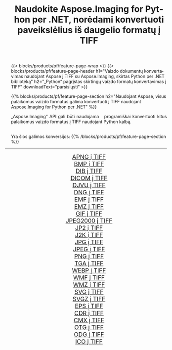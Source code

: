 ﻿---
title: Naudokite Aspose.Imaging for Python per .NET, norėdami konvertuoti paveikslėlius iš daugelio formatų į TIFF 
weight: 3920
url: /lt/python-net/conversion/to/tiff 
lang: lt
langdirlevel: 2
locales: zh-hans,ja,it,ru,de,es,fr,nl,id,lt,pl,pt,vi,tr,ko,zh-hant,ar,hi,th,sv,cs,uk,he
description: Galite naudoti Aspose.Imaging for Python per .NET biblioteką, norėdami konvertuoti iš įvairių formatų į TIFF
---

{{< blocks/products/pf/feature-page-wrap >}}
{{< blocks/products/pf/feature-page-header h1="Vaizdo dokumentų konvertavimas naudojant Aspose į TIFF su Aspose.Imaging, skirtas Python per .NET biblioteką" h2="„Python“ pagrįstas skirtingų vaizdo formatų konvertavimas į TIFF" downloadText="parsisiųsti" >}}


{{% blocks/products/pf/feature-page-section  h2="Naudojant Aspose, visus palaikomus vaizdo formatus galima konvertuoti į TIFF naudojant Aspose.Imaging for Python per .NET" %}}
<p align=justify>„Aspose.Imaging“ API gali būti naudojama   programiškai konvertuoti kitus palaikomus vaizdo formatus į TIFF naudojant Python kalbą.</p>
<br/>
Yra šios galimos konversijos:
{{% /blocks/products/pf/feature-page-section %}}
<div class="container-fluid productfamilypage bg-gray">
    <div class="convertypes bg-gray agp-content section">
        <div class="container">
		<hr style="margin-left:-20px;"/>
		<div class="row other-converters" style="gap: 10px;font-size: 19px;text-align:center;">
		    <div class='col-md-2 other-converter remove-lp remove-rp'><a href="/imaging/lt/python-net/conversion/apng-to-tiff" style="padding:15px;">APNG į TIFF</a></div>
<div class='col-md-2 other-converter remove-lp remove-rp'><a href="/imaging/lt/python-net/conversion/bmp-to-tiff" style="padding:15px;">BMP į TIFF</a></div>
<div class='col-md-2 other-converter remove-lp remove-rp'><a href="/imaging/lt/python-net/conversion/dib-to-tiff" style="padding:15px;">DIB į TIFF</a></div>
<div class='col-md-2 other-converter remove-lp remove-rp'><a href="/imaging/lt/python-net/conversion/dicom-to-tiff" style="padding:15px;">DICOM į TIFF</a></div>
<div class='col-md-2 other-converter remove-lp remove-rp'><a href="/imaging/lt/python-net/conversion/djvu-to-tiff" style="padding:15px;">DJVU į TIFF</a></div>
<div class='col-md-2 other-converter remove-lp remove-rp'><a href="/imaging/lt/python-net/conversion/dng-to-tiff" style="padding:15px;">DNG į TIFF</a></div>
<div class='col-md-2 other-converter remove-lp remove-rp'><a href="/imaging/lt/python-net/conversion/emf-to-tiff" style="padding:15px;">EMF į TIFF</a></div>
<div class='col-md-2 other-converter remove-lp remove-rp'><a href="/imaging/lt/python-net/conversion/emz-to-tiff" style="padding:15px;">EMZ į TIFF</a></div>
<div class='col-md-2 other-converter remove-lp remove-rp'><a href="/imaging/lt/python-net/conversion/gif-to-tiff" style="padding:15px;">GIF į TIFF</a></div>
<div class='col-md-2 other-converter remove-lp remove-rp'><a href="/imaging/lt/python-net/conversion/jpeg2000-to-tiff" style="padding:15px;">JPEG2000 į TIFF</a></div>
<div class='col-md-2 other-converter remove-lp remove-rp'><a href="/imaging/lt/python-net/conversion/jp2-to-tiff" style="padding:15px;">JP2 į TIFF</a></div>
<div class='col-md-2 other-converter remove-lp remove-rp'><a href="/imaging/lt/python-net/conversion/j2k-to-tiff" style="padding:15px;">J2K į TIFF</a></div>
<div class='col-md-2 other-converter remove-lp remove-rp'><a href="/imaging/lt/python-net/conversion/jpg-to-tiff" style="padding:15px;">JPG į TIFF</a></div>
<div class='col-md-2 other-converter remove-lp remove-rp'><a href="/imaging/lt/python-net/conversion/jpeg-to-tiff" style="padding:15px;">JPEG į TIFF</a></div>
<div class='col-md-2 other-converter remove-lp remove-rp'><a href="/imaging/lt/python-net/conversion/png-to-tiff" style="padding:15px;">PNG į TIFF</a></div>
<div class='col-md-2 other-converter remove-lp remove-rp'><a href="/imaging/lt/python-net/conversion/tga-to-tiff" style="padding:15px;">TGA į TIFF</a></div>
<div class='col-md-2 other-converter remove-lp remove-rp'><a href="/imaging/lt/python-net/conversion/webp-to-tiff" style="padding:15px;">WEBP į TIFF</a></div>
<div class='col-md-2 other-converter remove-lp remove-rp'><a href="/imaging/lt/python-net/conversion/wmf-to-tiff" style="padding:15px;">WMF į TIFF</a></div>
<div class='col-md-2 other-converter remove-lp remove-rp'><a href="/imaging/lt/python-net/conversion/wmz-to-tiff" style="padding:15px;">WMZ į TIFF</a></div>
<div class='col-md-2 other-converter remove-lp remove-rp'><a href="/imaging/lt/python-net/conversion/svg-to-tiff" style="padding:15px;">SVG į TIFF</a></div>
<div class='col-md-2 other-converter remove-lp remove-rp'><a href="/imaging/lt/python-net/conversion/svgz-to-tiff" style="padding:15px;">SVGZ į TIFF</a></div>
<div class='col-md-2 other-converter remove-lp remove-rp'><a href="/imaging/lt/python-net/conversion/eps-to-tiff" style="padding:15px;">EPS į TIFF</a></div>
<div class='col-md-2 other-converter remove-lp remove-rp'><a href="/imaging/lt/python-net/conversion/cdr-to-tiff" style="padding:15px;">CDR į TIFF</a></div>
<div class='col-md-2 other-converter remove-lp remove-rp'><a href="/imaging/lt/python-net/conversion/cmx-to-tiff" style="padding:15px;">CMX į TIFF</a></div>
<div class='col-md-2 other-converter remove-lp remove-rp'><a href="/imaging/lt/python-net/conversion/otg-to-tiff" style="padding:15px;">OTG į TIFF</a></div>
<div class='col-md-2 other-converter remove-lp remove-rp'><a href="/imaging/lt/python-net/conversion/odg-to-tiff" style="padding:15px;">ODG į TIFF</a></div>
<div class='col-md-2 other-converter remove-lp remove-rp'><a href="/imaging/lt/python-net/conversion/ico-to-tiff" style="padding:15px;">ICO į TIFF</a></div>
                </div>
        </div>
    </div>
</div>
<br/>

